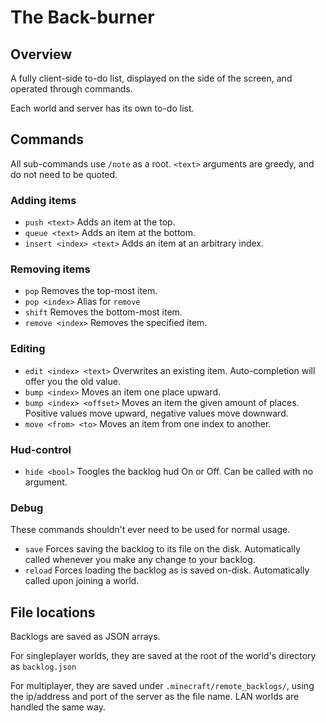 # The Back-burner

## Overview
A fully client-side to-do list, displayed on the side of the screen, and operated through commands.

Each world and server has its own to-do list.

## Commands

All sub-commands use `/note` as a root. 
`<text>` arguments are greedy, and do not need to be quoted.

### Adding items
- `push <text>` Adds an item at the top.
- `queue <text>` Adds an item at the bottom.
- `insert <index> <text>` Adds an item at an arbitrary index.

### Removing items
- `pop` Removes the top-most item.
- `pop <index>` Alias for `remove`
- `shift` Removes the bottom-most item.
- `remove <index>` Removes the specified item.

### Editing
- `edit <index> <text>` Overwrites an existing item. Auto-completion will offer you the old value.
- `bump <index>` Moves an item one place upward.
- `bump <index> <offset>` Moves an item the given amount of places. Positive values move upward, negative values move downward.
- `move <from> <to>` Moves an item from one index to another.

### Hud-control
- `hide <bool>` Toogles the backlog hud On or Off. Can be called with no argument.

### Debug
These commands shouldn't ever need to be used for normal usage.
- `save` Forces saving the backlog to its file on the disk. Automatically called whenever you make any change to your backlog.
- `reload` Forces loading the backlog as is saved on-disk. Automatically called upon joining a world.

## File locations

Backlogs are saved as JSON arrays.

For singleplayer worlds, they are saved at the root of the world's directory as `backlog.json`

For multiplayer, they are saved under `.minecraft/remote_backlogs/`, using the ip/address and port of the server as the file name. LAN worlds are handled the same way.

